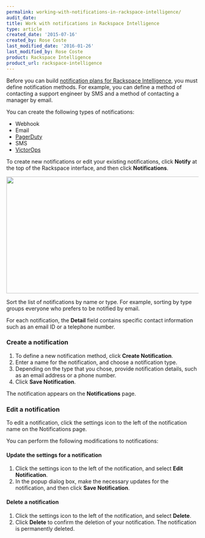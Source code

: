 ```yaml
---
permalink: working-with-notifications-in-rackspace-intelligence/
audit_date:
title: Work with notifications in Rackspace Intelligence
type: article
created_date: '2015-07-16'
created_by: Rose Coste
last_modified_date: '2016-01-26'
last_modified_by: Rose Coste
product: Rackspace Intelligence
product_url: rackspace-intelligence
---
```


Before you can build [notification plans for Rackspace
Intelligence](/how-to/working-with-rackspace-intelligence-notification-plans),
you must define notification methods. For example, you can define a
method of contacting a support engineer by SMS and a method of
contacting a manager by email.

You can create the following types of notifications:

- Webhook
- Email
- [PagerDuty](https://www.pagerduty.com/)
- SMS
- [VictorOps](https://victorops.com/)

To create new notifications or edit your
existing notifications, click **Notify** at the top
of the Rackspace interface, and then click **Notifications**.

<img src="{% asset_path rackspace-intelligence/working-with-notifications-in-rackspace-intelligence/4746.1a.png %}" width="691" height="306" />

Sort the list of notifications by name or type. For example, sorting by
type groups everyone who prefers to be notified by email.

For each notification, the **Detail** field contains specific contact
information such as an email ID or a telephone number.

### Create a notification

1. To define a new notification method, click **Create Notification**.
2. Enter a name for the notification, and choose a notification type.
3. Depending on the type that you chose, provide notification details,
   such as an email address or a phone number.
4. Click **Save Notification**.

The notification appears on the **Notifications** page.

### Edit a notification

To edit a notification, click the settings icon to the left of the
notification name on the Notifications page.

You can perform the following modifications to notifications:

#### Update the settings for a notification

1. Click the settings icon to the left of the notification, and
   select **Edit Notification**.
2. In the popup dialog box, make the necessary updates for the
   notification, and then click **Save Notification**.

#### Delete a notification

1. Click the settings icon to the left of the notification, and
   select **Delete**.
2. Click **Delete** to confirm the deletion of your notification.
  The notification is permanently deleted.
